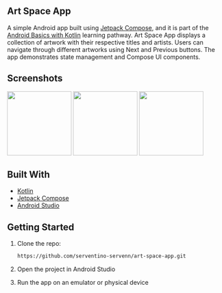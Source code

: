 ## Art Space App 
A simple Android app built using [Jetpack Compose](https://developer.android.com/jetpack/compose), and it is part of the [Android Basics with Kotlin](https://developer.android.com/courses/android-basics-compose/course) learning pathway.
Art Space App  displays a collection of artwork with their respective titles and artists. Users can navigate through different artworks using Next and Previous buttons. The app demonstrates  state management and Compose UI components.


## Screenshots
<p aling ="center">
  <img src="https://github.com/user-attachments/assets/e1688990-c62a-4d97-8d29-9829ad7baf8a"  width="150"/>
  <img src="https://github.com/user-attachments/assets/528151c5-7068-44bd-b3a4-4d773942ed59"  width="150"/>
  <img src="https://github.com/user-attachments/assets/0734ca4f-58c2-444e-a1bd-91d7138349e8"  width="150"/>
</p>


## Built With

- [Kotlin](https://kotlinlang.org/)
- [Jetpack Compose](https://developer.android.com/jetpack/compose)
- [Android Studio](https://developer.android.com/studio)

##  Getting Started

1. Clone the repo:
   ```bash
   https://github.com/serventino-servenn/art-space-app.git

2. Open the project in Android Studio

3. Run the app on an emulator or physical device


  


